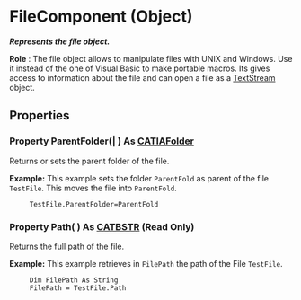 # FileComponent (Object)

**_Represents the file object._**

**Role** : The file object allows to manipulate files with UNIX and Windows. Use it instead of the one of Visual Basic to make portable macros. Its gives access to information about the file and can open a file as a [TextStream](../InfInterfaces/interface_TextStream_21990.md) object.

## Properties

### Property **ParentFolder**(| ) As [CATIAFolder](../InfInterfaces/interface_Folder_8034.md)

   Returns or sets the parent folder of the file.

**Example:**      This example sets the folder `ParentFold` as parent of the file `TestFile`. This moves the file into `ParentFold`.

```VBScript
     TestFile.ParentFolder=ParentFold

```

### Property **Path**( ) As [CATBSTR](../System/typedef_CATBSTR_8129.md) (Read Only)

   Returns the full path of the file.

**Example:**      This example retrieves in `FilePath` the path of the File `TestFile`.

```VBScript
     Dim FilePath As String
     FilePath = TestFile.Path

```